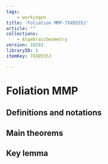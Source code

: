 ```yaml
---
tags:
    - workingon
title: 'Foliation MMP-7XXD555J'
article: ""
collections:
    - AlgebraicGeometry
version: 10283
libraryID: 1
itemKey: 7XXD555J

---
```

# Foliation MMP

## Definitions and notations

## Main theorems

## Key lemma

	